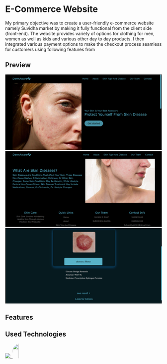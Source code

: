 <div style="display: flex; align-items: center;">
 
</div>
<h1>E-Commerce Website</h1>

 My primary objective was to create a user-friendly e-commerce website namely Suvidha market by making it fully functional from the client side (front-end).
 The website provides variety of options for clothing for men, women as well as kids and various other day to day products. I then integrated various payment options to 
 make the checkout process seamless for customers using following features from
## Preview

![Preview Image](https://github.com/Suhanibhat2003/Skin-Disease-Detection-System/blob/main/Screenshot%20(21).png)
![Preview Image](https://github.com/Suhanibhat2003/Skin-Disease-Detection-System/blob/main/Screenshot%20(22).png)
![Preview Image](https://github.com/Suhanibhat2003/Skin-Disease-Detection-System/blob/main/Screenshot%20(24).png)




## Features



<!--h1 without bottom border-->
## Used Technologies
<!--tech stack icons-->
<p>
  <a href="https://skillicons.dev">
    <img src="https://skillicons.dev/icons?i=css,html,js,vscode&perline=14" />
    <img/>
    <img src="https://upload.wikimedia.org/wikipedia/commons/0/04/ChatGPT_logo.svg" width="47" height="47" 
      style="height:47px;width:auto;border-radius:8rem;overflow: hidden"/>
      
    
  </a>
</p>



